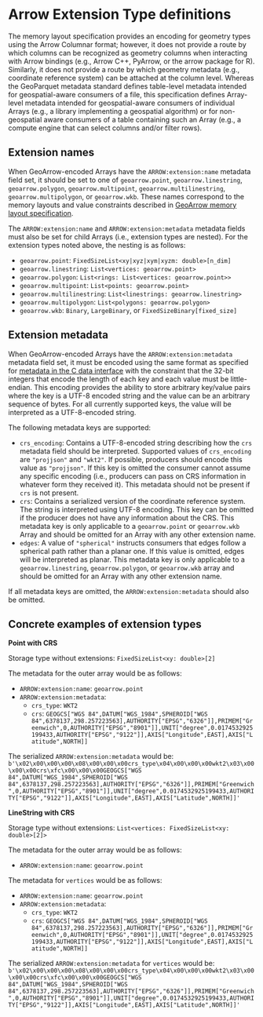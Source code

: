 
# Arrow Extension Type definitions

The memory layout specification provides an encoding for geometry types
using the Arrow Columnar format; however, it does not provide a route by
which columns can be recognized as geometry columns when interacting with
Arrow bindings (e.g., Arrow C++, PyArrow, or the arrow package for R).
Similarly, it does not provide a route by which geometry metadata (e.g.,
coordinate reference system) can be attached at the column level.
Whereas the GeoParquet metadata standard defines table-level metadata
intended for geospatial-aware consumers of a file, this specification
defines Array-level metadata intended for geospatial-aware consumers
of individual Arrays (e.g., a library implementing a geospatial algorithm)
or for non-geospatial aware consumers of a table containing such an
Array (e.g., a compute engine that can select columns and/or filter rows).

## Extension names

When GeoArrow-encoded Arrays have the `ARROW:extension:name` metadata
field set, it should be set to one of `geoarrow.point`, `geoarrow.linestring`,
`geoarrow.polygon`, `geoarrow.multipoint`, `geoarrow.multilinestring`,
`geoarrow.multipolygon`, or `geoarrow.wkb`. These names correspond
to the memory layouts and value constraints described in
[GeoArrow memory layout specification](format.md).

The `ARROW:extension:name` and `ARROW:extension:metadata` metadata fields
must also be set for child Arrays (i.e., extension types are nested).
For the extension types noted above, the nesting is as follows:

- `geoarrow.point`: `FixedSizeList<xy|xyz|xym|xyzm: double>[n_dim]`
- `geoarrow.linestring`: `List<vertices: geoarrow.point>`
- `geoarrow.polygon`: `List<rings: List<vertices: geoarrow.point>>`
- `geoarrow.multipoint`: `List<points: geoarrow.point>`
- `geoarrow.multilinestring`: `List<linestrings: geoarrow.linestring>`
- `geoarrow.multipolygon`: `List<polygons: geoarrow.polygon>`
- `geoarrow.wkb`: `Binary`, `LargeBinary`, or `FixedSizeBinary[fixed_size]`

## Extension metadata

When GeoArrow-encoded Arrays have the `ARROW:extension:metadata` metadata
field set, it must be encoded using the same format as specified for
[metadata in the C data interface](https://arrow.apache.org/docs/format/CDataInterface.html#c.ArrowSchema.metadata)
with the constraint that the 32-bit integers that encode the length of
each key and each value must be little-endian. This encoding provides
the ability to store arbitrary key/value pairs where the key is a UTF-8
encoded string and the value can be an arbitrary sequence of bytes.
For all currently supported keys, the value will be interpreted as a
UTF-8-encoded string.

The following metadata keys are supported:

- `crs_encoding`: Contains a UTF-8-encoded string describing how
  the `crs` metadata field should be interpreted. Supported values of
  `crs_encoding` are `"projjson"` and `"wkt2"`. If possible, producers
  should encode this value as `"projjson"`. If this key is omitted
  the consumer cannot assume any specific encoding (i.e., producers
  can pass on CRS information in whatever form they received it). This
  metadata should not be present if `crs` is not present.
- `crs`: Contains a serialized version of the coordinate reference system.
  The string is interpreted using UTF-8 encoding. This key can be omitted
  if the producer does not have any information about the CRS. This
  metadata key is only applicable to a `geoarrow.point` or `geoarrow.wkb`
  Array and should be omitted for an Array with any other extension name.
- `edges`: A value of `"spherical"` instructs consumers that edges follow
  a spherical path rather than a planar one. If this value is omitted,
  edges will be interpreted as planar. This metadata key is only applicable
  to a `geoarrow.linestring`, `geoarrow.polygon`, or `geoarrow.wkb` array
  and should be omitted for an Array with any other extension name.

If all metadata keys are omitted, the `ARROW:extension:metadata` should
also be omitted.

## Concrete examples of extension types

**Point with CRS**

Storage type without extensions: `FixedSizeList<xy: double>[2]`

The metadata for the outer array would be as follows:

- `ARROW:extension:name`: `geoarrow.point`
- `ARROW:extension:metadata`:
    - `crs_type`: `WKT2`
    - `crs`: `GEOGCS["WGS 84",DATUM["WGS_1984",SPHEROID["WGS 84",6378137,298.257223563],AUTHORITY["EPSG","6326"]],PRIMEM["Greenwich",0,AUTHORITY["EPSG","8901"]],UNIT["degree",0.0174532925199433,AUTHORITY["EPSG","9122"]],AXIS["Longitude",EAST],AXIS["Latitude",NORTH]]`

The serialized `ARROW:extension:metadata` would be: `b'\x02\x00\x00\x00\x08\x00\x00\x00crs_type\x04\x00\x00\x00wkt2\x03\x00\x00\x00crs\xfc\x00\x00\x00GEOGCS["WGS 84",DATUM["WGS_1984",SPHEROID["WGS 84",6378137,298.257223563],AUTHORITY["EPSG","6326"]],PRIMEM["Greenwich",0,AUTHORITY["EPSG","8901"]],UNIT["degree",0.0174532925199433,AUTHORITY["EPSG","9122"]],AXIS["Longitude",EAST],AXIS["Latitude",NORTH]]'`

**LineString with CRS**

Storage type without extensions: `List<vertices: FixedSizeList<xy: double>[2]>`

The metadata for the outer array would be as follows:

- `ARROW:extension:name`: `geoarrow.point`

The metadata for `vertices` would be as follows:

- `ARROW:extension:name`: `geoarrow.point`
- `ARROW:extension:metadata`:
    - `crs_type`: `WKT2`
    - `crs`: `GEOGCS["WGS 84",DATUM["WGS_1984",SPHEROID["WGS 84",6378137,298.257223563],AUTHORITY["EPSG","6326"]],PRIMEM["Greenwich",0,AUTHORITY["EPSG","8901"]],UNIT["degree",0.0174532925199433,AUTHORITY["EPSG","9122"]],AXIS["Longitude",EAST],AXIS["Latitude",NORTH]]`

The serialized `ARROW:extension:metadata` for `vertices` would be: `b'\x02\x00\x00\x00\x08\x00\x00\x00crs_type\x04\x00\x00\x00wkt2\x03\x00\x00\x00crs\xfc\x00\x00\x00GEOGCS["WGS 84",DATUM["WGS_1984",SPHEROID["WGS 84",6378137,298.257223563],AUTHORITY["EPSG","6326"]],PRIMEM["Greenwich",0,AUTHORITY["EPSG","8901"]],UNIT["degree",0.0174532925199433,AUTHORITY["EPSG","9122"]],AXIS["Longitude",EAST],AXIS["Latitude",NORTH]]'`
